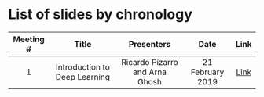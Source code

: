 # List of slides by chronology

| Meeting # | Title | Presenters | Date | Link |
|:---------:|:-----:|:----------:|:----:|:----:|
| 1 | Introduction to Deep Learning | Ricardo Pizarro and Arna Ghosh | 21 February 2019 | [Link](../Slides/Meeting1%20-%20Introduction.pdf) |
